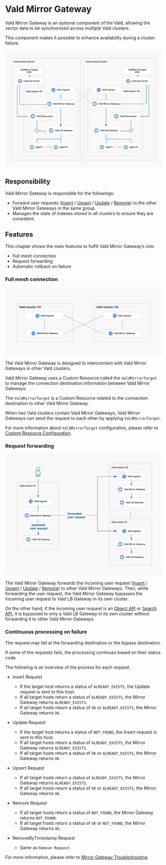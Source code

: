 # Vald Mirror Gateway

Vald Mirror Gateway is an optional component of the Vald, allowing the vector data to be synchronized across multiple Vald clusters.

This component makes it possible to enhance availability during a cluster failure.

<img src="../../../assets/docs/overview/component/mirror-gateway/mirror-gateway.png">

## Responsibility

Vald Mirror Gateway is responsible for the followings:

- Forward user requests ([Insert](https://vald.vdaas.org/docs/api/insert/) / [Upsert](https://vald.vdaas.org/docs/api/upsert/) / [Update](https://vald.vdaas.org/docs/api/update/) / [Remove](https://vald.vdaas.org/docs/api/remove/)) to the other Vald Mirror Gateways in the same group.
- Manages the state of indexes stored in all clusters to ensure they are consistent.

## Features

This chapter shows the main features to fulfill Vald Mirror Gateway’s role:

- Full mesh connection
- Request forwarding
- Automatic rollback on failure

### Full mesh connection

<img src="../../../assets/docs/overview/component/mirror-gateway/full-mesh-connection.png">

The Vald Mirror Gateway is designed to interconnect with Vald Mirror Gateways in other Vald clusters.

Vald Mirror Gateway uses a Custom Resource called the `ValdMirrorTarget` to manage the connection destination information between Vald Mirror Gateways.

The `ValdMirrorTarget` is a Custom Resource related to the connection destination to other Vald Mirror Gateway.

When two Vald clusters contain Vald Mirror Gateways, Vald Mirror Gateways can send the request to each other by applying `ValdMirrorTarget`.

For more information about `ValdMirrorTarget` configuration, please refer to [Custom Resource Configuration](https://vald.vdaas.org/docs/user-guides/mirroring-configuration/).

### Request forwarding

<img src="../../../assets/docs/overview/component/mirror-gateway/request-forwarding.png">

The Vald Mirror Gateway forwards the incoming user request ([Insert](https://vald.vdaas.org/docs/api/insert/) / [Upsert](https://vald.vdaas.org/docs/api/upsert/) / [Update](https://vald.vdaas.org/docs/api/update/) / [Remove](https://vald.vdaas.org/docs/api/remove/)) to other Vald Mirror Gateways.
Then, while forwarding the user request, the Vald Mirror Gateway bypasses the incoming user request to Vald LB Gateway in its own cluster.

On the other hand, if the incoming user request is an [Object API](https://vald.vdaas.org/docs/api/object/) or [Search API](https://vald.vdaas.org/docs/api/search/), it is bypassed to only a Vald LB Gateway in its own cluster without forwarding it to other Vald Mirror Gateways.

### Continuous processing on failure

The request may fail at the forwarding destination or the bypass destination.

If some of the requests fails, the processing continues based on their status code.

The following is an overview of the process for each request.

- Insert Request

  - If the target host returns a status of `ALREADY_EXISTS`, the Update request is sent to this host.
  - If all target hosts return a status of `ALREADY_EXISTS`, the Mirror Gateway returns `ALREADY_EXISTS`.
  - If all target hosts return a status of `OK` or `ALREADY_EXISTS`, the Mirror Gateway returns `OK`.

- Update Request

  - If the target host returns a status of `NOT_FOUND`, the Insert request is sent to this host.
  - If all target hosts return a status of `ALREADY_EXISTS`, the Mirror Gateway returns `ALREADY_EXISTS`.
  - If all target hosts return a status of `OK` or `ALREADY_EXISTS`, the Mirror Gateway returns `OK`.

- Upsert Request

  - If all target hosts return a status of `ALREADY_EXISTS`, the Mirror Gateway returns `ALREADY_EXISTS`.
  - If all target hosts return a status of `OK` or `ALREADY_EXISTS`, the Mirror Gateway returns `OK`.

- Remove Request

  - If all target hosts return a status of `NOT_FOUND`, the Mirror Gateway returns `NOT_FOUND`.
  - If all target hosts return a status of `OK` or `NOT_FOUND`, the Mirror Gateway returns `OK`.

- RemoveByTimestamp Request

  - Same as `Remove Request`.

For more information, please refer to [Mirror Gateway Troubleshooting](https://vald.vdaas.org/docs/troubleshooting/mirror-gateway/).
